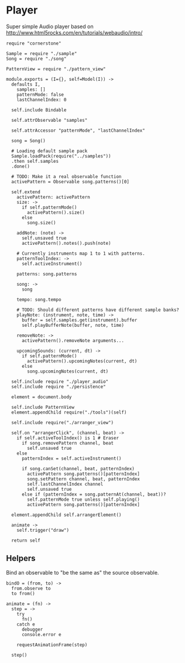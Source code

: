Player
======

Super simple Audio player based on http://www.html5rocks.com/en/tutorials/webaudio/intro/

    require "cornerstone"

    Sample = require "./sample"
    Song = require "./song"

    PatternView = require "./pattern_view"

    module.exports = (I={}, self=Model(I)) ->
      defaults I,
        samples: []
        patternMode: false
        lastChannelIndex: 0

      self.include Bindable

      self.attrObservable "samples"

      self.attrAccessor "patternMode", "lastChannelIndex"

      song = Song()

      # Loading default sample pack
      Sample.loadPack(require("../samples"))
      .then self.samples
      .done()

      # TODO: Make it a real observable function
      activePattern = Observable song.patterns()[0]

      self.extend
        activePattern: activePattern
        size: ->
          if self.patternMode()
            activePattern().size()
          else
            song.size()

        addNote: (note) ->
          self.unsaved true
          activePattern().notes().push(note)

        # Currently instruments map 1 to 1 with patterns.
        patternToolIndex: ->
          self.activeInstrument()

        patterns: song.patterns

        song: ->
          song

        tempo: song.tempo

        # TODO: Should different patterns have different sample banks?
        playNote: (instrument, note, time) ->
          buffer = self.samples.get(instrument).buffer
          self.playBufferNote(buffer, note, time)

        removeNote: ->
          activePattern().removeNote arguments...

        upcomingSounds: (current, dt) ->
          if self.patternMode()
            activePattern().upcomingNotes(current, dt)
          else
            song.upcomingNotes(current, dt)

      self.include require "./player_audio"
      self.include require "./persistence"

      element = document.body

      self.include PatternView
      element.appendChild require("./tools")(self)

      self.include require("./arranger_view")

      self.on "arrangerClick", (channel, beat) ->
        if self.activeToolIndex() is 1 # Eraser
          if song.removePattern channel, beat
            self.unsaved true
        else
          patternIndex = self.activeInstrument()

          if song.canSet(channel, beat, patternIndex)
            activePattern song.patterns()[patternIndex]
            song.setPattern channel, beat, patternIndex
            self.lastChannelIndex channel
            self.unsaved true
          else if (patternIndex = song.patternAt(channel, beat))?
            self.patternMode true unless self.playing()
            activePattern song.patterns()[patternIndex]

      element.appendChild self.arrangerElement()

      animate ->
        self.trigger("draw")

      return self

Helpers
-------

Bind an observable to "be the same as" the source observable.

    bindO = (from, to) ->
      from.observe to
      to from()

    animate = (fn) ->
      step = ->
        try
          fn()
        catch e
          debugger
          console.error e

        requestAnimationFrame(step)

      step()

